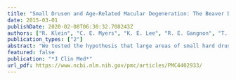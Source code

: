 ```yaml
---
title: "Small Drusen and Age-Related Macular Degeneration: The Beaver Dam Eye Study"
date: 2015-03-01
publishDate: 2020-02-08T06:30:32.708243Z
authors: ["R. Klein", "C. E. Myers", "K. E. Lee", "R. E. Gangnon", "T. A. Sivakumaran", "S. K. Iyengar", "B. E. Klein"]
publication_types: ["2"]
abstract: "We tested the hypothesis that large areas of small hard drusen (diameter <63 μm) and intermediate drusen (diameter 63-124 μm) are associated with the incidence of age-related macular degeneration (AMD). Eyes of 3344 older adults with at least 2 consecutive visits spaced 5 years apart over a 20-year period were included. A 6-level severity scale including no drusen, 4 levels of increasing area (from minimal [<2596 μm(2)] to large [>9086 μm(2)]) of only small hard drusen, and intermediate drusen was used. The 5-year incidence of AMD was 3% in eyes at the start of the interval with no, minimal, small, and moderate areas of only small drusen and 5% and 25% for eyes with large area of only small drusen and intermediate drusen, respectively. Compared to eyes with a moderate area of small drusen, the odds ratio (OR) of developing AMD in eyes with a large area of only small drusen was 1.8 (P<.001). Compared to eyes with large area of only small drusen, eyes with intermediate drusen had an OR of 5.5 (P<0.001) of developing AMD. Our results are consistent with our hypothesis that large areas of only small drusen are associated with the incidence of AMD."
featured: false
publication: "*J Clin Med*"
url_pdf: https://www.ncbi.nlm.nih.gov/pmc/articles/PMC4402933/
---
```


